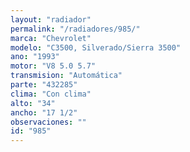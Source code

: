 ```yaml
---
layout: "radiador"
permalink: "/radiadores/985/"
marca: "Chevrolet"
modelo: "C3500, Silverado/Sierra 3500"
ano: "1993"
motor: "V8 5.0 5.7"
transmision: "Automática"
parte: "432285"
clima: "Con clima"
alto: "34"
ancho: "17 1/2"
observaciones: ""
id: "985"
---
```


